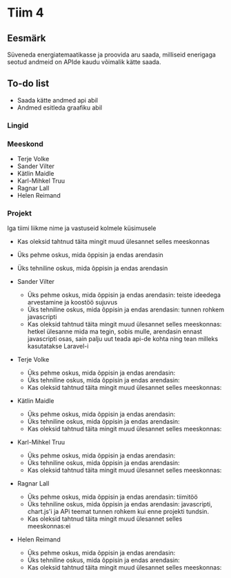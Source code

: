 # Tiim 4


## Eesmärk

Süveneda energiatemaatikasse ja proovida aru saada, milliseid enerigaga seotud andmeid on APIde kaudu võimalik kätte saada. 

## To-do list

- Saada kätte andmed api abil
- Andmed esitleda graafiku abil

### Lingid


### Meeskond

- Terje Volke
- Sander Vilter
- Kätlin Maidle
- Karl-Mihkel Truu
- Ragnar Lall
- Helen Reimand

### Projekt

Iga tiimi liikme nime ja vastuseid kolmele küsimusele
- Kas oleksid tahtnud täita mingit muud ülesannet selles meeskonnas
- Üks pehme oskus, mida õppisin ja endas arendasin
- Üks tehniline oskus, mida õppisin ja endas arendasin

- Sander Vilter
     - Üks pehme oskus, mida õppisin ja endas arendasin: teiste ideedega arvestamine ja koostöö sujuvus
     - Üks tehniline oskus, mida õppisin ja endas arendasin: tunnen rohkem javascripti
     - Kas oleksid tahtnud täita mingit muud ülesannet selles meeskonnas: hetkel ülesanne mida ma tegin, sobis mulle, arendasin ennast javascripti osas, sain palju uut teada            api-de kohta ning tean milleks kasutatakse Laravel-i
 
- Terje Volke
     - Üks pehme oskus, mida õppisin ja endas arendasin: 
     - Üks tehniline oskus, mida õppisin ja endas arendasin: 
     - Kas oleksid tahtnud täita mingit muud ülesannet selles meeskonnas:
     
- Kätlin Maidle
     - Üks pehme oskus, mida õppisin ja endas arendasin: 
     - Üks tehniline oskus, mida õppisin ja endas arendasin: 
     - Kas oleksid tahtnud täita mingit muud ülesannet selles meeskonnas:
     
- Karl-Mihkel Truu
     - Üks pehme oskus, mida õppisin ja endas arendasin:
     - Üks tehniline oskus, mida õppisin ja endas arendasin: 
     - Kas oleksid tahtnud täita mingit muud ülesannet selles meeskonnas:
     
- Ragnar Lall
     - Üks pehme oskus, mida õppisin ja endas arendasin: tiimitöö
     - Üks tehniline oskus, mida õppisin ja endas arendasin: javascripti, chart.js'i ja APi teemat tunnen rohkem kui enne projekti tundsin.
     - Kas oleksid tahtnud täita mingit muud ülesannet selles meeskonnas:ei
     
- Helen Reimand
     - Üks pehme oskus, mida õppisin ja endas arendasin: 
     - Üks tehniline oskus, mida õppisin ja endas arendasin: 
     - Kas oleksid tahtnud täita mingit muud ülesannet selles meeskonnas:
